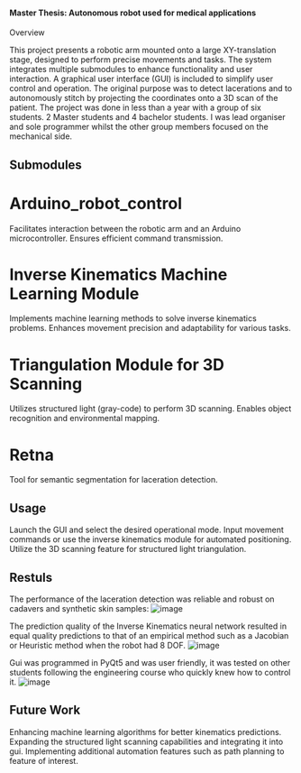 #### Master Thesis: Autonomous robot used for medical applications

Overview

This project presents a robotic arm mounted onto a large XY-translation stage, designed to perform precise movements and tasks.
The system integrates multiple submodules to enhance functionality and user interaction. A graphical user interface (GUI) is included to simplify user control and operation.
The original purpose was to detect lacerations and to autonomously stitch by projecting the coordinates onto a 3D scan of the patient.
The project was done in less than a year with a group of six students.
2 Master students and 4 bachelor students.
I was lead organiser and sole programmer whilst the other group members focused on the mechanical side.

## Submodules

# Arduino_robot_control
  Facilitates interaction between the robotic arm and an Arduino microcontroller.
  Ensures efficient command transmission.
# Inverse Kinematics Machine Learning Module
  Implements machine learning methods to solve inverse kinematics problems.
  Enhances movement precision and adaptability for various tasks.
# Triangulation Module for 3D Scanning
  Utilizes structured light (gray-code) to perform 3D scanning.
  Enables object recognition and environmental mapping.
# Retna
  Tool for semantic segmentation for laceration detection.


## Usage

Launch the GUI and select the desired operational mode.
Input movement commands or use the inverse kinematics module for automated positioning.
Utilize the 3D scanning feature for structured light triangulation.

## Restuls

The performance of the laceration detection was reliable and robust on cadavers and synthetic skin samples:
  ![image](https://github.com/user-attachments/assets/23193109-ef9f-43e1-91ce-e7dcb9d904ba)

The prediction quality of the Inverse Kinematics neural network resulted in equal quality predictions to that of an empirical method such as a Jacobian or Heuristic method when the robot had 8 DOF.
  ![image](https://github.com/user-attachments/assets/ffddbd20-145f-4fbb-9a4d-4b7047b7aa51)

Gui was programmed in PyQt5 and was user friendly, it was tested on other students following the engineering course who quickly knew how to control it.
  ![image](https://github.com/user-attachments/assets/f5c98158-81ef-4c84-b909-028f39b72117)


## Future Work

Enhancing machine learning algorithms for better kinematics predictions.
Expanding the structured light scanning capabilities and integrating it into gui.
Implementing additional automation features such as path planning to feature of interest.

